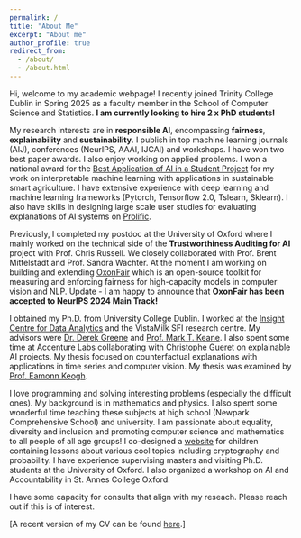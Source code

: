 ```yaml
---
permalink: /
title: "About Me"
excerpt: "About me"
author_profile: true
redirect_from: 
  - /about/
  - /about.html
---
```


Hi, welcome to my academic webpage! I recently joined Trinity College Dublin in Spring 2025 as a faculty member in the School of Computer Science and Statistics. **I am currently looking to hire 2 x PhD students!**

My research interests are in **responsible AI**, encompassing **fairness**, **explainability** and **sustainability**. I publish in top machine learning journals (AIJ), conferences (NeurIPS, AAAI, IJCAI) and workshops. I have won two best paper awards. I also enjoy working on applied problems. I won a national award for the [Best Application of AI in a Student Project](https://twitter.com/EoinDelaney_/status/1595436264878215169) for my work on interpretable machine learning with applications in sustainable smart agriculture. I have extensive experience with deep learning and machine learning frameworks (Pytorch, Tensorflow 2.0, Tslearn, Sklearn). I also have skills in designing large scale user studies for evaluating explanations of AI systems on [Prolific](https://www.prolific.co/). 

Previously, I completed my postdoc at the University of Oxford where I mainly worked on the technical side of the **Trustworthiness Auditing for AI** project with Prof. Chris Russell. We closely collaborated with Prof. Brent Mittelstadt and Prof. Sandra Wachter. At the moment I am working on building and extending [OxonFair](https://papers.ssrn.com/sol3/papers.cfm?abstract_id=4894794) which is an open-source toolkit for measuring and enforcing fairness for high-capacity models in computer vision and NLP. Update - I am happy to announce that **OxonFair has been accepted to NeurIPS 2024 Main Track!**

I obtained my Ph.D. from University College Dublin. I worked at the [Insight Centre for Data Analytics](https://www.insight-centre.org/) and the VistaMilk SFI research centre. My advisors were [Dr. Derek Greene](http://www.derekgreene.com/) and [Prof. Mark T. Keane](https://scholar.google.com/citations?hl=en&user=bBozfc4AAAAJ&view_op=list_works). I also spent some time at Accenture Labs collaborating with [Christophe Gueret](https://www.linkedin.com/in/cgueret/?originalSubdomain=ie) on explainable AI projects. My thesis focused on counterfactual explanations with applications in time series and computer vision. My thesis was examined by [Prof. Eamonn Keogh](https://www.cs.ucr.edu/~eamonn/). 

I love programming and solving interesting problems (especially the difficult ones). My background is in mathematics and physics. I also spent some wonderful time teaching these subjects at high school (Newpark Comprehensive School) and university. I am passionate about equality, diversity and inclusion and promoting computer science and mathematics to all people of all age groups! I co-designed a [website](https://maths.ucd.ie/geatamata/) for children containing lessons about various cool topics including cryptography and probability. I have experience supervising masters and visiting Ph.D. students at the University of Oxford. I also organized a workshop on AI and Accountability in St. Annes College Oxford. 

I have some capacity for consults that align with my reseach. Please reach out if this is of interest. 

[A recent version of my CV can be found [here](http://e-delaney.github.io/files/cv_eoin_delaney.pdf).]
